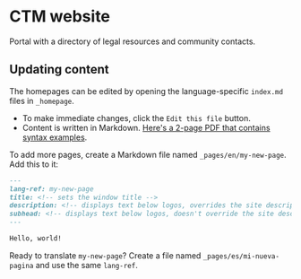 # CTM website

Portal with a directory of legal resources and community contacts.

## Updating content

The homepages can be edited by opening the language-specific `index.md` files in `_homepage`.
- To make immediate changes, click the `Edit this file` button. 
- Content is written in Markdown. [Here's a 2-page PDF that contains syntax examples](https://guides.github.com/pdfs/markdown-cheatsheet-online.pdf). 

To add more pages, create a Markdown file named `_pages/en/my-new-page`. Add this to it:

```markdown
---
lang-ref: my-new-page
title: <!-- sets the window title -->
description: <!-- displays text below logos, overrides the site description used in search results -->
subhead: <!-- displays text below logos, doesn't override the site description -->
---

Hello, world!
```

Ready to translate `my-new-page`? Create a file named `_pages/es/mi-nueva-pagina` and use the same `lang-ref`.
